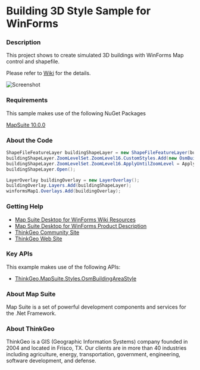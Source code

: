 # Building 3D Style Sample for WinForms

### Description

This project shows to create simulated 3D buildings with WinForms Map control and shapefile.

Please refer to [Wiki](http://wiki.thinkgeo.com/wiki/map_suite_desktop_for_winforms) for the details.

![Screenshot](https://github.com/ThinkGeo/Building3DStyleSample-forWinForms/blob/master/Screenshot.png)

### Requirements

This sample makes use of the following NuGet Packages

[MapSuite 10.0.0](https://www.nuget.org/packages?q=ThinkGeo)

### About the Code
```csharp
ShapeFileFeatureLayer buildingShapeLayer = new ShapeFileFeatureLayer(buildingFilePath);
buildingShapeLayer.ZoomLevelSet.ZoomLevel16.CustomStyles.Add(new OsmBuildingAreaStyle());
buildingShapeLayer.ZoomLevelSet.ZoomLevel16.ApplyUntilZoomLevel = ApplyUntilZoomLevel.Level20;
buildingShapeLayer.Open();

LayerOverlay buildingOverlay = new LayerOverlay();
buildingOverlay.Layers.Add(buildingShapeLayer);
winformsMap1.Overlays.Add(buildingOverlay);
```

### Getting Help

- [Map Suite Desktop for WinForms Wiki Resources](http://wiki.thinkgeo.com/wiki/map_suite_desktop_for_winforms)
- [Map Suite Desktop for WinForms Product Description](https://thinkgeo.com/ui-controls#desktop-platforms)
- [ThinkGeo Community Site](http://community.thinkgeo.com/)
- [ThinkGeo Web Site](http://www.thinkgeo.com)

### Key APIs

This example makes use of the following APIs:

- [ThinkGeo.MapSuite.Styles.OsmBuildingAreaStyle](http://wiki.thinkgeo.com/wiki/api/ThinkGeo.MapSuite.Styles.OsmBuildingAreaStyle)

### About Map Suite

Map Suite is a set of powerful development components and services for the .Net Framework.

### About ThinkGeo

ThinkGeo is a GIS (Geographic Information Systems) company founded in 2004 and located in Frisco, TX. Our clients are in more than 40 industries including agriculture, energy, transportation, government, engineering, software development, and defense.

